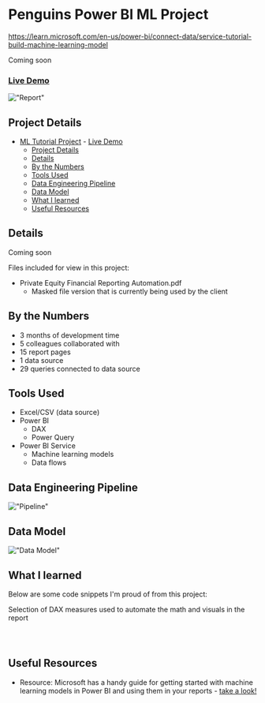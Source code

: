 # Penguins Power BI ML Project

https://learn.microsoft.com/en-us/power-bi/connect-data/service-tutorial-build-machine-learning-model

Coming soon

### [Live Demo]()

!["Report"](./)

## Project Details
- [ML Tutorial Project](#ml-tutorial-project)
		- [Live Demo](#live-demo)
	- [Project Details](#project-details)
	- [Details](#details)
	- [By the Numbers](#by-the-numbers)
	- [Tools Used](#tools-used)
	- [Data Engineering Pipeline](#data-engineering-pipeline)
	- [Data Model](#data-model)
	- [What I learned](#what-i-learned)
	- [Useful Resources](#useful-resources)

## Details

Coming soon

Files included for view in this project:
- Private Equity Financial Reporting Automation.pdf
  - Masked file version that is currently being used by the client

## By the Numbers

- 3 months of development time
- 5 colleagues collaborated with
- 15 report pages
- 1 data source
- 29 queries connected to data source

## Tools Used

- Excel/CSV (data source)
- Power BI
  - DAX
  - Power Query
- Power BI Service
  - Machine learning models
  - Data flows

## Data Engineering Pipeline

!["Pipeline"](./Private%20Equity%20Financial%20Reporting%20Automation%20Pipeline.png)

## Data Model

!["Data Model"](./Private%20Equity%20Financial%20Reporting%20Automation%20Data%20Model.JPG)

## What I learned

Below are some code snippets I'm proud of from this project:

Selection of DAX measures used to automate the math and visuals in the report
```DAX

```

```DAX

```

```DAX

```

## Useful Resources

- Resource: Microsoft has a handy guide for getting started with machine learning models in Power BI and using them in your reports - [take a look!](https://learn.microsoft.com/en-us/power-bi/connect-data/service-tutorial-build-machine-learning-model)